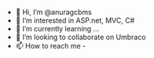 - 👋 Hi, I’m @anuragcbms
- 👀 I’m interested in ASP.net, MVC, C#
- 🌱 I’m currently learning ...
- 💞️ I’m looking to collaborate on Umbraco
- 📫 How to reach me -

<!---
anuragcbms/anuragcbms is a ✨ special ✨ repository because its `README.md` (this file) appears on your GitHub profile.
You can click the Preview link to take a look at your changes.
--->
